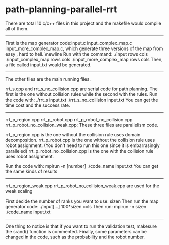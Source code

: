 # path-planning-parallel-rrt


There are total 10 c/c++ files in this project and the makefile would compile all of them.

------------------------------------------------------------------------------------------------------------------------------
First is the map generator code:input.c input_complex_map.c input_more_complex_map.c, which generate three versions of the map from easy , hard to hell.
\newline
Run with the command: ./input rows cols
                      ./input_complex_map rows cols
                      ./input_more_complex_map rows cols
Then, a file called input.txt would be generated.


------------------------------------------------------------------------------------------------------------------------------
The other files are the main running files. 

rrt_s.cpp and rrt_s_no_collision.cpp are serial code for path planning. The first is the one without collision rules while the second with the rules.
Run the code with: ./rrt_s input.txt
                   ./rrt_s_no_collision input.txt
You can get the time cost and the success rate.


------------------------------------------------------------------------------------------------------------------------------
rrt_p_region.cpp rrt_p_robot.cpp rrt_p_robot_no_collision.cpp rrt_p_robot_no_collision_weak.cpp:
These three files are parallelism code.

rrt_p_region.cpp is the one without the collision rule uses domain decomposition.
rrt_p_robot.cpp is the one without the collision rule uses robot assignment. (You don't need to run this one since it is embarrasingly paralleled)
rrt_p_robot_no_collision.cpp is the one with the collision rule uses robot assignment.

Run the code with: mpirun -n [number] ./code_name input.txt
You can get the same kinds of results


------------------------------------------------------------------------------------------------------------------------------
rrt_p_region_weak.cpp  rrt_p_robot_no_collision_weak.cpp are used for the weak scaling

First decide the number of ranks you want to use: sizen
Then run the map generator code: ./input[...] 100*sizen cols
Then run: mpirun -n sizen ./code_name input.txt


------------------------------------------------------------------------------------------------------------------------------
One thing to notice is that if you want to run the validation test, makesure the srand() function is commented.
Finally, some parameters can be changed in the code, such as the probability and the robot number.
